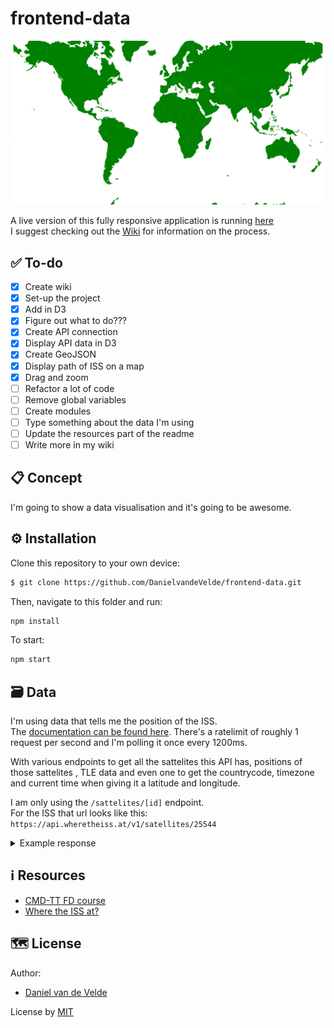 # frontend-data

<kbd>![Site image](https://raw.githubusercontent.com/DanielvandeVelde/frontend-data/master/hero.svg "Site image")</kbd>

A live version of this fully responsive application is running [here](https://datafish.herokuapp.com/)  
I suggest checking out the [Wiki](https://github.com/DanielvandeVelde/frontend-data/wiki) for information on the process.

## ✅ To-do

- [x] Create wiki
- [x] Set-up the project
- [x] Add in D3
- [x] Figure out what to do???
- [x] Create API connection
- [x] Display API data in D3
- [x] Create GeoJSON
- [x] Display path of ISS on a map
- [x] Drag and zoom
- [ ] Refactor a lot of code
- [ ] Remove global variables
- [ ] Create modules
- [ ] Type something about the data I'm using
- [ ] Update the resources part of the readme
- [ ] Write more in my wiki

## 📋 Concept

I'm going to show a data visualisation and it's going to be awesome.

## ⚙️ Installation

Clone this repository to your own device:

```bash
$ git clone https://github.com/DanielvandeVelde/frontend-data.git
```

Then, navigate to this folder and run:

```bash
npm install
```

To start:

```bash
npm start
```

## 🗃 Data

I'm using data that tells me the position of the ISS.  
The [documentation can be found here](https://wheretheiss.at/w/developer).
There's a ratelimit of roughly 1 request per second and I'm polling it once every 1200ms.

With various endpoints to get all the sattelites this API has, positions of those sattelites , TLE data and even one to get the countrycode, timezone and current time when giving it a latitude and longitude.

I am only using the `/sattelites/[id]` endpoint.  
For the ISS that url looks like this: `https://api.wheretheiss.at/v1/satellites/25544`

<details>
<summary>Example response</summary>

```json
{
  "name": "iss",
  "id": 25544,
  "latitude": 50.11496269845,
  "longitude": 118.07900427317,
  "altitude": 408.05526028199,
  "velocity": 27635.971970874,
  "visibility": "daylight",
  "footprint": 4446.1877699772,
  "timestamp": 1364069476,
  "daynum": 2456375.3411574,
  "solar_lat": 1.3327003598631,
  "solar_lon": 238.78610691196,
  "units": "kilometers"
}
```

</details>

## ℹ️ Resources

- [CMD-TT FD course](https://github.com/cmda-tt/course-21-22/tree/main/fd)
- [Where the ISS at?](https://wheretheiss.at/w/developer)

## 🗺️ License

Author:

- [Daniel van de Velde](https://github.com/DanielvandeVelde)

License by
[MIT](https://opensource.org/licenses/MIT)
